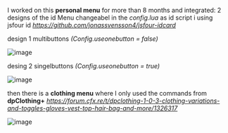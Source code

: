 I worked on this **personal menu** for more than 8 months and integrated:
2 designs of the id Menu changeabel in the *config.lua* as id script i using jsfour id *https://github.com/jonassvensson4/jsfour-idcard*

design 1 multibuttons *(Config.useonebutton = false)*

![image](https://github.com/Partyleonyt/pl_personal/assets/78225189/26693511-e8e7-41e7-ae7d-880e075c4244)

desing 2 singelbuttons *(Config.useonebutton = true)*

![image](https://github.com/Partyleonyt/pl_personal/assets/78225189/1f15243d-f4c6-41f9-9665-7211af128ad1)

then there is a **clothing menu** where I only used the commands from **dpClothing+** *https://forum.cfx.re/t/dpclothing-1-0-3-clothing-variations-and-toggles-gloves-vest-top-hair-bag-and-more/1326317*

![image](https://github.com/Partyleonyt/pl_personal/assets/78225189/e77edb63-1b51-482d-9dd6-9b488856f14f)

